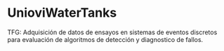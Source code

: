 # UnioviWaterTanks
TFG: Adquisición de datos de ensayos en sistemas de eventos discretos para evaluación de algoritmos de detección y diagnostico de fallos.
